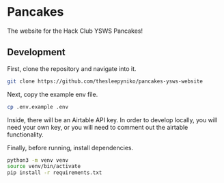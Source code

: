 # Pancakes

The website for the Hack Club YSWS Pancakes!

## Development

First, clone the repository and navigate into it.

```bash
git clone https://github.com/thesleepyniko/pancakes-ysws-website
```

Next, copy the example env file.

```bash
cp .env.example .env
```
Inside, there will be an Airtable API key. In order to develop locally, you will need your own 
key, or you will need to comment out the airtable functionality.

Finally, before running, install dependencies.

```bash
python3 -m venv venv
source venv/bin/activate
pip install -r requirements.txt
```